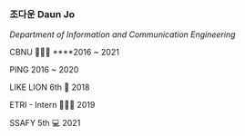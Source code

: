 
### 조다운 Daun Jo

*Department of Information and Communication Engineering*

CBNU 👩🏻‍🎓  ****2016 ~ 2021

PING 2016 ~ 2020

LIKE LION 6th 🦁 2018

ETRI - Intern 👩🏻‍💻 2019

SSAFY 5th 💻 2021
